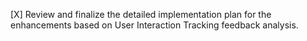 [X] Review and finalize the detailed implementation plan for the enhancements based on User Interaction Tracking feedback analysis.